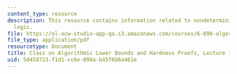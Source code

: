 ```yaml
---
content_type: resource
description: This resource contains information related to nondeterministic constraint
  logic.
file: https://ol-ocw-studio-app-qa.s3.amazonaws.com/courses/6-890-algorithmic-lower-bounds-fun-with-hardness-proofs-fall-2014/5d458723f1d1cc6e098ab45f6b6a461e_MIT6_890F14_L17.pdf
file_type: application/pdf
resourcetype: Document
title: Class on Algorithmic Lower Bounds and Hardness Proofs, Lecture 17 Notes
uid: 5d458723-f1d1-cc6e-098a-b45f6b6a461e
---
```

